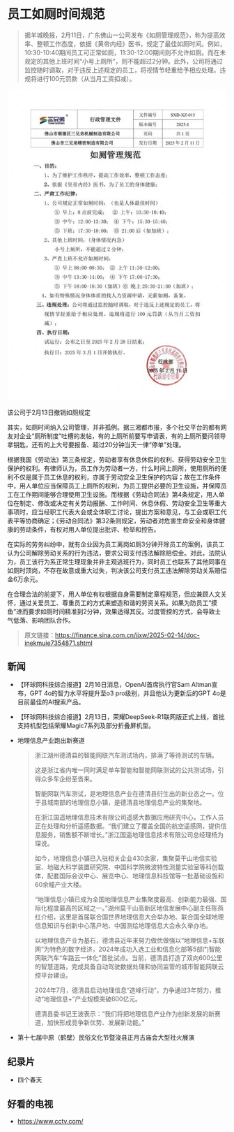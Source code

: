 # 员工如厕时间规范

> 据羊城晚报，2月11日，广东佛山一公司发布《如厕管理规范》，称为提高效率、整顿工作态度，依据《黄帝内经》医书，规定了最佳如厕时间。例如，10:30-10:40期间员工可正常如厕，11:30-12:00期间则不允许如厕。而在未规定的其他上班时间“小号上厕所”，则不能超过2分钟。此外，公司将通过监控随时调取，对于违反上述规定的员工，将视情节轻重给予相应处理。违规将进行100元罚款（从当月工资扣减）。

![](./imgs/25-05-0001.jpg)

该公司于2月13日撤销如厕规定

其实，如厕时间纳入公司管理，并非孤例。据三湘都市报，多个社交平台的都有网友对企业“厕所制度”吐槽的发帖，有的上厕所前要写申请表，有的上厕所要问领导拿钥匙，还有的上大号要报备、超过20分钟当天一律“停单”处理。

根据我国《劳动法》第三条规定，劳动者享有休息休假的权利、获得劳动安全卫生保护的权利。有律师认为，员工作为劳动者一方，什么时间上厕所，使用厕所的便利不仅是属于员工休息的权利，亦属于劳动安全卫生保护的内容；故在工作条件中，用人单位应当保障员工上厕所的权利，为员工提供必要的卫生设施，并保障员工在工作期间能够合理使用卫生设施。而根据《劳动合同法》第4条规定，用人单位在制定、修改或决定有关劳动报酬、工作时间、休息休假、劳动安全卫生等重大事项时，应当经职工代表大会或全体职工讨论，提出方案和意见，与工会或职工代表平等协商确定；《劳动合同法》第32条则规定，劳动者对危害生命安全和身体健康的劳动条件，有权对用人单位提出批评、检举和控告。

在实际的劳务纠纷中，就有企业因为员工离岗如厕3分钟开除员工的案例，该员工认为公司解除劳动关系的行为违法，要求公司支付违法解除赔偿金。对此，法院认为，员工该行为系正常生理现象并非主观逃班行为，同时员工也联系了其他同事在如厕时顶岗，不存在故意或重大过失，判决该公司支付员工违法解除劳动关系赔偿金6万余元。

在合理合法的前提下，用人单位有权根据自身需要制定章程规范，但应兼顾人文关怀，通过关爱员工、尊重员工的方式来塑造和谐的劳资关系。如果为防员工“摸鱼”进而要求如厕时间精准到2分钟，效果适得其反。过度管控的方式，会导致士气低落、影响团队合作。

> 原文链接：https://finance.sina.com.cn/jjxw/2025-02-14/doc-inekmuie7354871.shtml

## 新闻

- 【环球网科技综合报道】2月16日消息，OpenAI首席执行官Sam Altman宣布，GPT 4o的智力水平将提升至o3 pro级别，并且他认为更新后的GPT 4o是目前最佳的AI搜索产品。
- 【环球网科技综合报道】2月13日，荣耀DeepSeek-R1联网版正式上线，首批支持机型包括荣耀Magic7系列及部分折叠屏机型。
- 地理信息产业跑出新赛道
  > 浙江湖州德清县的智能网联汽车测试场内，排满了等待测试的车辆。
  >
  > 这是浙江省内唯一同时满足单车智能和智能网联测试的公共测试场，引得众多车企纷至沓来。
  > 
  > 智能网联汽车测试，是地理信息产业在德清县衍生出的新业态之一。位于县城南部的地理信息小镇，是德清县地理信息产业的集聚地。
  > 
  > 在浙江国遥地理信息技术有限公司遥感大数据应用研究中心，工作人员正在处理和分析遥感数据。“我们建立了覆盖全国的航空遥感网，提供信息服务，销售额不断增长。”浙江国遥地理信息技术有限公司总经理杨为琛说。
  > 
  > 如今，地理信息小镇已入驻相关企业430余家，集聚莫干山地信实验室、地磁大科学装置研究院、中国科学院微波特性测量实验室等科创载体，配套国际会议中心、展览中心、地理信息科技馆等一批基础设施和60余幢产业大楼。
  > 
  > “地理信息小镇已成为全国地理信息产业集聚度最高、创新能力最强、国际化程度最高的区域之一。”湖州莫干山高新区地信发展中心副主任陈燕红介绍，这里是首届联合国世界地理信息大会举办地、联合国全球地理信息知识与创新中心落户地、中国测绘地理信息大会永久举办地。
  > 
  > 以地理信息产业为基石，德清县近年来努力做优做强以“地理信息+车联网”为特色的数字经济，2024年成功入选工业和信息化部等5部门智能网联汽车“车路云一体化”首批试点。当前，德清县打造了双向600公里的智慧道路，完成具备自动驾驶数据处理和协同监管的城市智能网联云控平台建设。
  > 
  > 2024年7月，德清县启动地理信息“造峰行动”，力争通过3年努力，推动“地理信息+”产业规模突破600亿元。
  > 
  > 德清县委书记王波表示：“我们将把地理信息产业作为创新发展的新赛道，加快形成竞争新优势、发展新动能。”

- 第十七届中原（鹤壁）民俗文化节暨浚县正月古庙会大型社火展演

## 纪录片

- 四个春天

## 好看的电视

- https://www.cctv.com/